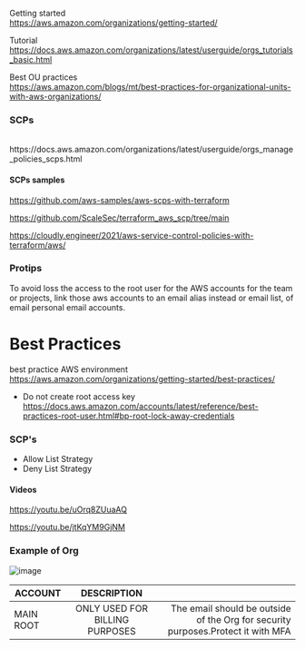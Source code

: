 Getting started
<br>
https://aws.amazon.com/organizations/getting-started/

Tutorial
<br>
https://docs.aws.amazon.com/organizations/latest/userguide/orgs_tutorials_basic.html

Best OU practices
<br>
https://aws.amazon.com/blogs/mt/best-practices-for-organizational-units-with-aws-organizations/

### SCPs
<br>
https://docs.aws.amazon.com/organizations/latest/userguide/orgs_manage_policies_scps.html

#### SCPs samples

https://github.com/aws-samples/aws-scps-with-terraform

https://github.com/ScaleSec/terraform_aws_scp/tree/main

https://cloudly.engineer/2021/aws-service-control-policies-with-terraform/aws/

### Protips

To avoid loss the access to the root user for the AWS accounts for the team or projects, link those aws accounts to an email alias instead or email list, of email personal email accounts. 

# Best Practices

best practice AWS environment
<br>
https://aws.amazon.com/organizations/getting-started/best-practices/

* Do not create root access key https://docs.aws.amazon.com/accounts/latest/reference/best-practices-root-user.html#bp-root-lock-away-credentials


### SCP's
* Allow List Strategy
* Deny List Strategy

#### Videos

https://youtu.be/uOrq8ZUuaAQ


https://youtu.be/jtKqYM9GjNM


### Example of Org

![image](https://user-images.githubusercontent.com/14207635/132250175-3e1e8e22-8647-41bd-9927-a82ea4d4ce4a.png)

|  ACCOUNT |      DESCRIPTION      |   |
|----------|:-------------:|------:|
| MAIN ROOT | ONLY USED FOR BILLING PURPOSES | The email should be outside of the Org for security purposes.Protect it with MFA | 
